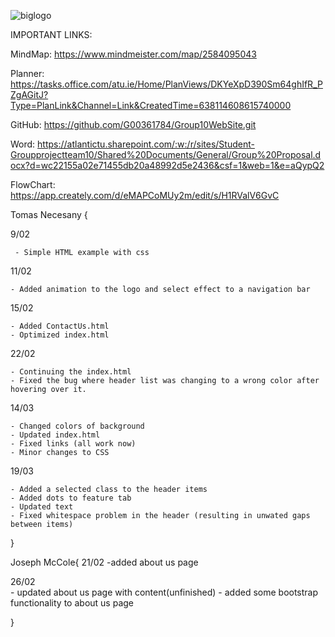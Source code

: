 ![biglogo](https://user-images.githubusercontent.com/79973298/221364707-8383d99c-37db-413e-9c4f-34077528db94.png)


IMPORTANT LINKS:

MindMap: https://www.mindmeister.com/map/2584095043

Planner: https://tasks.office.com/atu.ie/Home/PlanViews/DKYeXpD390Sm64ghIfR_PZgAGitJ?Type=PlanLink&Channel=Link&CreatedTime=638114608615740000

GitHub: https://github.com/G00361784/Group10WebSite.git

Word: https://atlantictu.sharepoint.com/:w:/r/sites/Student-Groupprojectteam10/Shared%20Documents/General/Group%20Proposal.docx?d=wc22155a02e71455db20a48992d5e2436&csf=1&web=1&e=aQypQ2

FlowChart: https://app.creately.com/d/eMAPCoMUy2m/edit/s/H1RValV6GvC

Tomas Necesany {
  
  9/02 
  
	 - Simple HTML example with css

  11/02 
  
	- Added animation to the logo and select effect to a navigation bar

  15/02 
  
	- Added ContactUs.html
	- Optimized index.html
        
  22/02
  
	- Continuing the index.html
	- Fixed the bug where header list was changing to a wrong color after hovering over it.
	
  14/03
  
	- Changed colors of background
	- Updated index.html
	- Fixed links (all work now)
	- Minor changes to CSS
	
   19/03
   
	- Added a selected class to the header items
	- Added dots to feature tab
	- Updated text
	- Fixed whitespace problem in the header (resulting in unwated gaps between items)
       
}

Joseph McCole{
  21/02 
        -added about us page
		
  26/02  
		- updated about us page with content(unfinished)
		- added some bootstrap functionality to about us page 

}
